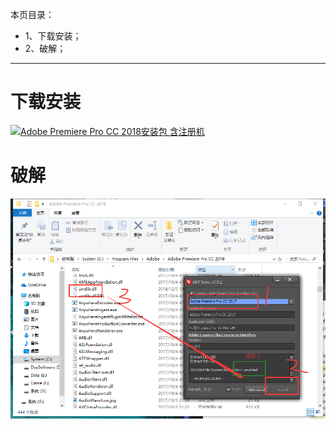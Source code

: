 本页目录：
- 1、下载安装；
- 2、破解；

***

# 下载安装

[![](https://img.shields.io/badge/Adobe_Premiere_Pro_CC_2018安装包-含注册机-green.svg "Adobe Premiere Pro CC 2018安装包 含注册机")](https://pan.baidu.com/s/1SAVJEsl0El9rLCE6c9MK7Q)

# 破解

![](image/1-1.png)